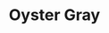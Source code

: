 ---
language: id
layout: product-item
title: Oyster Gray
description: Description in &amp; Oyster Gray
keyword: keyword in Oyster Gray
image: /images/Sand-Beige-Polished-web-.jpg
sub-title: Oyster Gray
article-1: Custom size upon order<br>Thickness &#58; 1/2″ <br>Panel &#58; Polished <br>Color &#58; Beige with minimal variation
title-right: Oyster Gray
article-right: Oyster Gray
title-2: Oyster Gray
article-2: Oyster Gray
article-3: Oyster Gray
alt-slide1: Oyster Gray
alt-slide2: Oyster Gray
alt-slide3: Oyster Gray
slide1: /images/Sand-Beige-Polished-web-.jpg
slide2: /images/Sand-Beige-Polished-web-.jpg
slide3: /images/Sand-Beige-Polished-web-.jpg
---